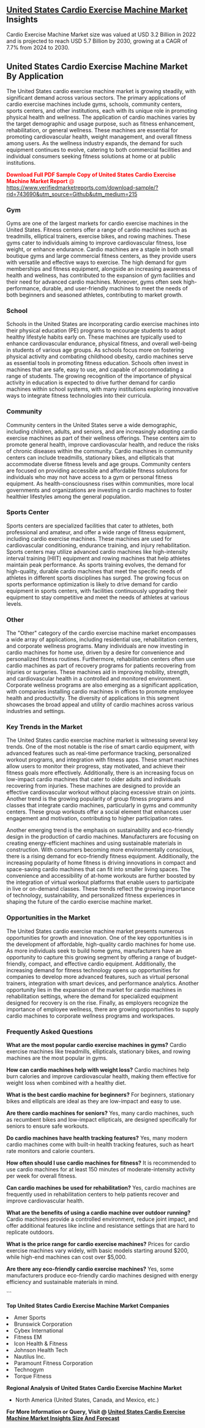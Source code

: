 <h2><a href="https://www.verifiedmarketreports.com/download-sample/?rid=743690&amp;utm_source=Github&amp;utm_medium=215" target="_blank">United States Cardio Exercise Machine Market</a> Insights</h2><p>Cardio Exercise Machine Market size was valued at USD 3.2 Billion in 2022 and is projected to reach USD 5.7 Billion by 2030, growing at a CAGR of 7.7% from 2024 to 2030.</p><p><h2>United States Cardio Exercise Machine Market By Application</h2><p>The United States cardio exercise machine market is growing steadily, with significant demand across various sectors. The primary applications of cardio exercise machines include gyms, schools, community centers, sports centers, and other institutions, each with its unique role in promoting physical health and wellness. The application of cardio machines varies by the target demographic and usage purpose, such as fitness enhancement, rehabilitation, or general wellness. These machines are essential for promoting cardiovascular health, weight management, and overall fitness among users. As the wellness industry expands, the demand for such equipment continues to evolve, catering to both commercial facilities and individual consumers seeking fitness solutions at home or at public institutions.</p><p><p><span class=""><span style="color: #ff0000;"><strong>Download Full PDF Sample Copy of United States Cardio Exercise Machine Market Report</strong> @ </span><a href="https://www.verifiedmarketreports.com/download-sample/?rid=743690&amp;utm_source=Github&amp;utm_medium=215" target="_blank">https://www.verifiedmarketreports.com/download-sample/?rid=743690&amp;utm_source=Github&amp;utm_medium=215</a></span></p></p><h3>Gym</h3><p>Gyms are one of the largest markets for cardio exercise machines in the United States. Fitness centers offer a range of cardio machines such as treadmills, elliptical trainers, exercise bikes, and rowing machines. These gyms cater to individuals aiming to improve cardiovascular fitness, lose weight, or enhance endurance. Cardio machines are a staple in both small boutique gyms and large commercial fitness centers, as they provide users with versatile and effective ways to exercise. The high demand for gym memberships and fitness equipment, alongside an increasing awareness of health and wellness, has contributed to the expansion of gym facilities and their need for advanced cardio machines. Moreover, gyms often seek high-performance, durable, and user-friendly machines to meet the needs of both beginners and seasoned athletes, contributing to market growth.</p><h3>School</h3><p>Schools in the United States are incorporating cardio exercise machines into their physical education (PE) programs to encourage students to adopt healthy lifestyle habits early on. These machines are typically used to enhance cardiovascular endurance, physical fitness, and overall well-being in students of various age groups. As schools focus more on fostering physical activity and combating childhood obesity, cardio machines serve as essential tools in promoting fitness education. Schools often invest in machines that are safe, easy to use, and capable of accommodating a range of students. The growing recognition of the importance of physical activity in education is expected to drive further demand for cardio machines within school systems, with many institutions exploring innovative ways to integrate fitness technologies into their curricula.</p><h3>Community</h3><p>Community centers in the United States serve a wide demographic, including children, adults, and seniors, and are increasingly adopting cardio exercise machines as part of their wellness offerings. These centers aim to promote general health, improve cardiovascular health, and reduce the risks of chronic diseases within the community. Cardio machines in community centers can include treadmills, stationary bikes, and ellipticals that accommodate diverse fitness levels and age groups. Community centers are focused on providing accessible and affordable fitness solutions for individuals who may not have access to a gym or personal fitness equipment. As health-consciousness rises within communities, more local governments and organizations are investing in cardio machines to foster healthier lifestyles among the general population.</p><h3>Sports Center</h3><p>Sports centers are specialized facilities that cater to athletes, both professional and amateur, and offer a wide range of fitness equipment, including cardio exercise machines. These machines are used for cardiovascular conditioning, endurance training, and injury rehabilitation. Sports centers may utilize advanced cardio machines like high-intensity interval training (HIIT) equipment and rowing machines that help athletes maintain peak performance. As sports training evolves, the demand for high-quality, durable cardio machines that meet the specific needs of athletes in different sports disciplines has surged. The growing focus on sports performance optimization is likely to drive demand for cardio equipment in sports centers, with facilities continuously upgrading their equipment to stay competitive and meet the needs of athletes at various levels.</p><h3>Other</h3><p>The "Other" category of the cardio exercise machine market encompasses a wide array of applications, including residential use, rehabilitation centers, and corporate wellness programs. Many individuals are now investing in cardio machines for home use, driven by a desire for convenience and personalized fitness routines. Furthermore, rehabilitation centers often use cardio machines as part of recovery programs for patients recovering from injuries or surgeries. These machines aid in improving mobility, strength, and cardiovascular health in a controlled and monitored environment. Corporate wellness programs are also emerging as a significant application, with companies installing cardio machines in offices to promote employee health and productivity. The diversity of applications in this segment showcases the broad appeal and utility of cardio machines across various industries and settings.</p><h3>Key Trends in the Market</h3><p>The United States cardio exercise machine market is witnessing several key trends. One of the most notable is the rise of smart cardio equipment, with advanced features such as real-time performance tracking, personalized workout programs, and integration with fitness apps. These smart machines allow users to monitor their progress, stay motivated, and achieve their fitness goals more effectively. Additionally, there is an increasing focus on low-impact cardio machines that cater to older adults and individuals recovering from injuries. These machines are designed to provide an effective cardiovascular workout without placing excessive strain on joints. Another trend is the growing popularity of group fitness programs and classes that integrate cardio machines, particularly in gyms and community centers. These group workouts offer a social element that enhances user engagement and motivation, contributing to higher participation rates.</p><p>Another emerging trend is the emphasis on sustainability and eco-friendly design in the production of cardio machines. Manufacturers are focusing on creating energy-efficient machines and using sustainable materials in construction. With consumers becoming more environmentally conscious, there is a rising demand for eco-friendly fitness equipment. Additionally, the increasing popularity of home fitness is driving innovations in compact and space-saving cardio machines that can fit into smaller living spaces. The convenience and accessibility of at-home workouts are further boosted by the integration of virtual workout platforms that enable users to participate in live or on-demand classes. These trends reflect the growing importance of technology, sustainability, and personalized fitness experiences in shaping the future of the cardio exercise machine market.</p><h3>Opportunities in the Market</h3><p>The United States cardio exercise machine market presents numerous opportunities for growth and innovation. One of the key opportunities is in the development of affordable, high-quality cardio machines for home use. As more individuals seek to build home gyms, manufacturers have an opportunity to capture this growing segment by offering a range of budget-friendly, compact, and effective cardio equipment. Additionally, the increasing demand for fitness technology opens up opportunities for companies to develop more advanced features, such as virtual personal trainers, integration with smart devices, and performance analytics. Another opportunity lies in the expansion of the market for cardio machines in rehabilitation settings, where the demand for specialized equipment designed for recovery is on the rise. Finally, as employers recognize the importance of employee wellness, there are growing opportunities to supply cardio machines to corporate wellness programs and workspaces.</p><h3>Frequently Asked Questions</h3><p><strong>What are the most popular cardio exercise machines in gyms?</strong> Cardio exercise machines like treadmills, ellipticals, stationary bikes, and rowing machines are the most popular in gyms.</p><p><strong>How can cardio machines help with weight loss?</strong> Cardio machines help burn calories and improve cardiovascular health, making them effective for weight loss when combined with a healthy diet.</p><p><strong>What is the best cardio machine for beginners?</strong> For beginners, stationary bikes and ellipticals are ideal as they are low-impact and easy to use.</p><p><strong>Are there cardio machines for seniors?</strong> Yes, many cardio machines, such as recumbent bikes and low-impact ellipticals, are designed specifically for seniors to ensure safe workouts.</p><p><strong>Do cardio machines have health tracking features?</strong> Yes, many modern cardio machines come with built-in health tracking features, such as heart rate monitors and calorie counters.</p><p><strong>How often should I use cardio machines for fitness?</strong> It is recommended to use cardio machines for at least 150 minutes of moderate-intensity activity per week for overall fitness.</p><p><strong>Can cardio machines be used for rehabilitation?</strong> Yes, cardio machines are frequently used in rehabilitation centers to help patients recover and improve cardiovascular health.</p><p><strong>What are the benefits of using a cardio machine over outdoor running?</strong> Cardio machines provide a controlled environment, reduce joint impact, and offer additional features like incline and resistance settings that are hard to replicate outdoors.</p><p><strong>What is the price range for cardio exercise machines?</strong> Prices for cardio exercise machines vary widely, with basic models starting around $200, while high-end machines can cost over $5,000.</p><p><strong>Are there any eco-friendly cardio exercise machines?</strong> Yes, some manufacturers produce eco-friendly cardio machines designed with energy efficiency and sustainable materials in mind.</p>```</p><p><strong>Top United States Cardio Exercise Machine Market Companies</strong></p><div data-test-id=""><p><li>Amer Sports</li><li> Brunswick Corporation</li><li> Cybex International</li><li> Fitness EM</li><li> Icon Health & Fitness</li><li> Johnson Health Tech</li><li> Nautilus Inc.</li><li> Paramount Fitness Corporation</li><li> Technogym</li><li> Torque Fitness</li></p><div><strong>Regional Analysis of&nbsp;United States Cardio Exercise Machine Market</strong></div><ul><li dir="ltr"><p dir="ltr">North America&nbsp;(United States, Canada, and Mexico, etc.)</p></li></ul><p><strong>For More Information or Query, Visit @&nbsp;</strong><strong><a href="https://www.verifiedmarketreports.com/product/cardio-exercise-machine-market/?utm_source=Github&amp;utm_medium=215" target="_blank">United States Cardio Exercise Machine Market Insights Size And Forecast</a></strong></p></div>
